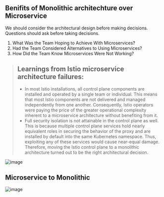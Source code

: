 ## Benifits of Monolithic architechture over Microservice


   We should consider the architectural design before making decisions. Questions should ask before taking decisions. 
   1. What Was the Team Hoping to Achieve With Microservices?
   2. Had the Team Considered Alternatives to Using Microservices?
   3. How Did the Team Know Microservices Were Not Working?

> ## Learnings from Istio microservice architecture failures: 
>  - In most Istio installations, all control plane components are installed and operated by a single team or individual. This means that most Istio components are not delivered and managed independently from one another. Consequently, Istio operators were paying the price of the greater operational complexity inherent to a
microservice architecture without benefiting from it.
>  - Full security isolation is not attainable in the control plane as well. This is because multiple control plane services hold nearly equivalent roles in securing the behavior of the proxy and are installed by default into the same Kubernetes namespace. Thus, exploiting any of these services would cause near-equal damage. Therefore, moving the Istio control plane to a monolithic architecture turned out to be the right architectural decision.

![image](https://github.com/user-attachments/assets/af75df07-cccf-4ab3-9b2b-51fab44bc731)


## Microservice to Monolithic
![image](https://github.com/user-attachments/assets/846e1cc8-28e1-4eb1-8695-7eadbde49686)
